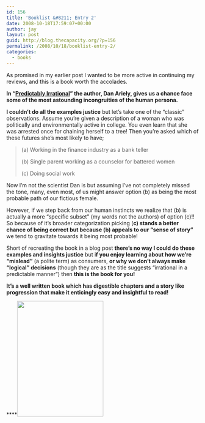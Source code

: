 ```yaml
---
id: 156
title: 'Booklist &#8211; Entry 2'
date: 2008-10-18T17:59:07+00:00
author: jay
layout: post
guid: http://blog.thecapacity.org/?p=156
permalink: /2008/10/18/booklist-entry-2/
categories:
  - books
---
```

As promised in my earlier post I wanted to be more active in continuing my reviews, and this is a book worth the accolades.

**In “<a href="http://www.amazon.com/Predictably-Irrational-Hidden-Forces-Decisions/dp/006135323X/ref=pd_bbs_sr_1?ie=UTF8&s=books&qid=1224337461&sr=8-1&tag=thecapacity-20" target="_blank">Predictably Irrational</a>” the author, Dan Ariely, gives us a chance face some of the most astounding incongruities of the human persona.**

**I couldn’t do all the examples justice** but let’s take one of the “classic” observations. Assume you’re given a description of a woman who was politically and environmentally active in college. You even learn that she was arrested once for chaining herself to a tree! Then you’re asked which of these futures she’s most likely to have;

> (a) Working in the finance industry as a bank teller
> 
> (b) Single parent working as a counselor for battered women
> 
> (c) Doing social work

Now I’m not the scientist Dan is but assuming I’ve not completely missed the tone, many, even most, of us might answer option (b) as being the most probable path of our fictious female.

However, if we step back from our human instincts we realize that (b) is actually a more “specific subset” (my words not the authors) of option (c)!! So because of it’s broader categorization picking (**c) stands a better chance of being correct but because (b) appeals to our “sense of story”** we tend to gravitate towards it being most probable!

Short of recreating the book in a blog post **there’s no way I could do these examples and insights justice** but i**f you enjoy learning about how we’re “mislead”** (a polite term) as consumers, **or why we don’t always make “logical” decisions** (though they are as the title suggests “irrational in a predictable manner”) then **this is the book for you!**

**It’s a well written book which has digestible chapters and a story like progression that make it enticingly easy and insightful to read!**

****[<img class="alignnone size-full wp-image-150" title="p-640-480-e4e4db86-69fb-418d-9842-b7f086db7311.jpeg" src="http://blog.thecapacity.org/wp-content/uploads/2008/10/p-640-480-e4e4db86-69fb-418d-9842-b7f086db7311.jpeg" alt="" width="226" height="302" />](http://blog.thecapacity.org/wp-content/uploads/2008/10/p-640-480-e4e4db86-69fb-418d-9842-b7f086db7311.jpeg)